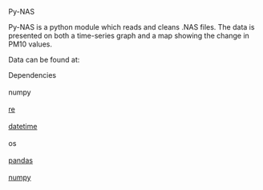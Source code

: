 Py-NAS

Py-NAS is a python module which reads and cleans .NAS files. The data is presented on both a time-series graph and a map showing the change in PM10 values.  

Data can be found at:
<a href="http://ebas.nilu.no/"></a>

Dependencies <br></br>
numpy<br></br>
<a href="https://docs.python.org/2/library/re.html">re</a> <br></br>
<a href="https://docs.python.org/2/library/datetime.html">datetime</a> <br></br>
os <br></br>
<a href="http://pandas.pydata.org/">pandas</a><br></br>
<a href="http://www.numpy.org/>">numpy</a> <br></br>
